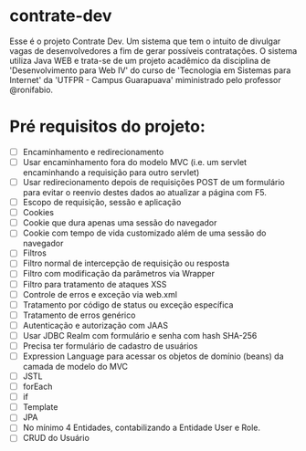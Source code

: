# contrate-dev

Esse é o projeto Contrate Dev. Um sistema que tem o intuito de divulgar vagas de desenvolvedores a fim de gerar possíveis contratações. O sistema utiliza Java WEB e trata-se de um projeto acadêmico da disciplina de 'Desenvolvimento para Web IV' do curso de 'Tecnologia em Sistemas para Internet' da 'UTFPR - Campus Guarapuava' miministrado pelo professor @ronifabio.

# Pré requisitos do projeto:

- [ ] Encaminhamento e redirecionamento
- [ ] Usar encaminhamento fora do modelo MVC (i.e. um servlet encaminhando a requisição para outro servlet)
- [ ] Usar redirecionamento depois de requisições POST de um formulário para evitar o reenvio destes dados ao atualizar a página com F5.
- [ ] Escopo de requisição, sessão e aplicação
- [ ] Cookies
- [ ] Cookie que dura apenas uma sessão do navegador
- [ ] Cookie com tempo de vida customizado além de uma sessão do navegador
- [ ] Filtros
- [ ] Filtro normal de intercepção de requisição ou resposta
- [ ] Filtro com modificação da parâmetros via Wrapper
- [ ] Filtro para tratamento de ataques XSS
- [ ] Controle de erros e exceção via web.xml
- [ ] Tratamento por código de status ou exceção específica
- [ ] Tratamento de erros genérico
- [ ] Autenticação e autorização com JAAS
- [ ] Usar JDBC Realm com formulário e senha com hash SHA-256
- [ ] Precisa ter formulário de cadastro de usuários
- [ ] Expression Language para acessar os objetos de domínio (beans) da camada de modelo do MVC
- [ ] JSTL
- [ ] forEach
- [ ] if
- [ ] Template
- [ ] JPA
- [ ] No mínimo 4 Entidades, contabilizando a Entidade User e Role.
- [ ] CRUD do Usuário